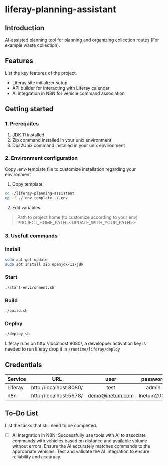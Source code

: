 # liferay-planning-assistant
## Introduction
AI-assisted planning tool for planning and organizing collection routes (For example waste collection).

## Features
List the key features of the project.

- Liferay site initializer setup
- API builder for interacting with Liferay calendar
- AI integration in N8N for vehicle command association

## Getting started

### 1. Prerequites

1. JDK 11 installed
2. Zip command installed in your unix environment
3. Dos2Unix command installed in your unix environment

### 2. Environment configuration

Copy .env-template file to customize installation regarding your environment

1. Copy template
```bash
cd ./liferay-planning-assistant
cp -f ./.env-template ./.env
```

2. Edit variables

> Path to project home (to customize according to your env)
PROJECT_HOME_PATH=<UPDATE_WITH_YOUR_PATH>>

### 3. Usefull commands

### Install

```bash
sudo apt-get update
sudo apt install zip openjdk-11-jdk
```

### Start

```bash
./start-environment.sh
```

### Build

```bash
./build.sh
```

### Deploy

```bash
./deploy.sh
```

Liferay runs on http://localhost:8080/, a developper activation key is needed to run liferay drop it in `/runtime/liferay/deploy`

## Credentials

| Service | URL | user | password | 
|----------|:-------------:|:------:|:------:|
| Liferay| http://localhost:8080/ | test | admin |
| n8n| http://localhost:5678/ | demo@inetum.com | Inetum2024 |

## To-Do List
List the tasks that still need to be completed.

- [ ] AI Integration in N8N:
Successfully use tools with AI to associate commands with vehicles based on distance and available volume without errors.
Ensure the AI accurately matches commands to the appropriate vehicles.
Test and validate the AI integration to ensure reliability and accuracy.
